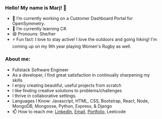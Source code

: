### Hello! My name is Marj! 👋

- 🔭 I’m currently working on a Customer Dashboard Portal for OpenSymmetry.
- 🌱 I’m currently learning C#.
- 😄 Pronouns: She/her
- ⚡ Fun fact: I love to stay active! I love the outdoors and going hiking! I'm coming up on my 9th year playing Women's Rugby as well.

### About me:
- Fullstack Software Engineer
- As a developer, I find great satisfaction in continually sharpening my skills
- I enjoy creating beautiful, useful projects from scratch
- I like finding creative solutions to problems/challenges
- I thrive in collaborative settings.
- Languages I Know: Javascript, HTML, CSS, Bootstrap, React, Node, MongoDB, Mongoose, Python, Express, & Django
- 📫 How to reach me: <a href="https://www.linkedin.com/in/marjhurtado/">LinkedIn</a>, <a href="mailto: mhurta41@gmail.com">Email</a>, <a href="https://marj-hurtado.netlify.app/">Portfolio</a>, Leetcode
